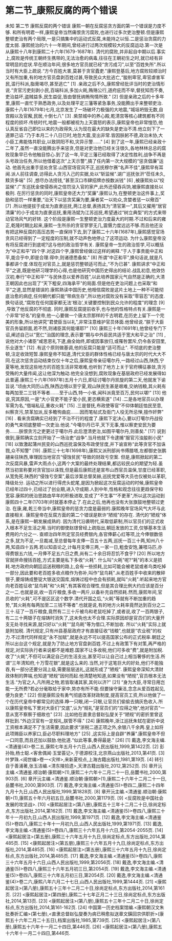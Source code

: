 # 第二节_康熙反腐的两个错误

未知
第二节
康熙反腐的两个错误
康熙一朝在反腐惩贪方面的第一个错误是力度不够.
和所有明君一样,康熙皇帝当然痛恨贪污腐败,也进行过多次吏治整顿.但是康熙整顿吏治有两个局限,一是只搞集中的运动式反腐,未能持之以恒.二是惩治贪腐的力度太弱.
康熙统治的六十一年期间,曾经进行过两次规模较大的反腐运动.第一次是从康熙十八年到康熙二十六年(1679-1687年).
清代的腐败,并非起自中期以后.事实上,腐败是传统王朝终生携带的,无法治愈的病毒,往往在王朝初生之时,就已经有非常明显的症状.早在顺治年间,很多地方官员就已经“贪污成习",以至“百姓失所".所以当时有大臣上疏说.“方今百姓大害,莫甚于贪官蠹吏."康熙登基后,地方腐败较顺治时又有所加重,有的地方官员盘剥百姓过甚,导致民众大批逃亡,“朘削卑官,卑官虐害军民,滥行科派,脂膏竭尽,甚至逃亡"
[1]
.亲政之后不久,康熙曾经批评当时的吏治情形说.“贪官污吏刻剥小民,百端科派,多加火耗,贿赂公行,道府庇而不举,督抚知而不奏,吏治益坏,盗贼益多,民生益促,皆由督抚纳贿徇情所致."
[2]
但是亲政之后的十多年里,康熙一直忙于熟悉政务,以及处理平定三藩等紧急事务,没能腾出手来整顿吏治.
康熙十八年(1679年)七月,北京发生了一场破坏力极强的大地震,“城垣坍毁无数,自宫殿以及官廨,民居,十倒七八"
[3]
.紫禁城中的养心殿,乾清宫等核心建筑都有不同程度的损坏.传统时代,地震一般都被视为上天震怒的表示,康熙皇帝也非常惶恐,他认真反省自己即位以来的为政得失,认为现在最大的缺失是吏治不清.他立刻下了一道罪己诏.“乃于本月二十八日巳时,地忽大震,变出非常.皆因朕躬不德,政治未协,大小臣工弗能恪共职业,以致阴阳不和,灾异示警......"
[4]
到了这一年,康熙已经亲政十二年了,虽然一直没能腾出手来惩贪,但是对吏治他已经关注很久,各地林林总总的腐败现象早已令他触目惊心.到了这一年,平定三藩已经取得了决定性胜利,战争不再是头号政治任务,所以他借着这次“上天示警",搞了任内第一次大规模的“惩贪倡廉"运动.
他首先出重手惩处贪官.山西官场官风不正,巡抚穆尔赛“名声不佳",康熙早有耳闻.派人前往调查,访得此人贪污入己的实据,处以“斩监候".湖广巡抚张汧“莅任未久,黩货多端"
[5]
,想尽办法捞钱,“甚至汉口市肆招牌亦按数派钱"
[6]
,被康熙处以“绞监候".广东巡抚金俊侵吞尚之信罚没入官的家产,此外还侵吞兵饷,被康熙直接处以极刑.
在厉行惩贪的同时,康熙皇帝还大力“奖廉".康熙认为,在整顿吏治这件事上,奖励和惩罚一样重要,“治天下以惩贪奖廉为要,廉者奖一以劝众,贪婪者惩一以儆百"
[7]
.所以他提拔于成龙为直隶巡抚,两江总督,表扬其为“清官第一",其后又擢用“居官清廉"的小于成龙为直隶巡抚,重用汤斌为江苏巡抚,希望通过“树立典型"的方式来带动官场风气的好转.
这个阶段是康熙一生整顿吏治力度最大的时期.不过和后来的雍正,乾隆时期比起来,康熙一生所杀的贪官寥寥无几,震慑力度远远不够.而且他还没有把这种反腐的高压态势一直保持下去,到了康熙二十六年(1687年),康熙感觉官场贪风已经得到了一定程度的压制,就不动声色地停止了这项运动.
为什么康熙皇帝没有将反腐进行到底呢?这与他的政治哲学有关.
康熙皇帝一生的政治哲学,可以概括为“中正和平"四个字.对这四个字,康熙曾经做过这样的阐释.“于人于事贵能中正和平,能合乎中,即是合理.得中,则诸德悉备矣."
[8]
所谓“中正和平",换句话说,就是凡事都讲个度.体现在对官员上,就是惩罚整顿适可而止,“不为已甚".
康熙讲求“中正和平"之道,既是他研习理学的心得,也是他研究中国历史得出的结论.战乱初息,他效仿汉初,奉行“中正和平"“与民休息以爱养百姓",以此培养国家元气自然是正确的,大清王朝因此也出现了“天下粗安,四海承平"的局面.但是他在吏治问题上也采取“和平"之道,显然是错误的.康熙熟读中国历史,他相信腐败是这片土地上一种不可能彻底治愈的病症,任何朝代都只能“带病生存",所以他对腐败没有采取“零容忍"的态度.换句话说,“腐败在任何国家都无法'根治’,关键要控制到民众允许的程度"的理念
[9]
,导致了他反腐的不彻底.
同时,康熙反腐提前收手,也与他的性格特点有关.康熙是一个非常“好名"的皇帝,他一心要做一个唐太宗那样的千古明君,在历史上留下一个完美的形象,所以他讲究“君使臣当以礼",非常注意维护官员体面.他曾经说.“朕于大臣官员务留颜面,若不然,则诸臣其何能堪耶?"
[10]
康熙三十年(1691年),他曾经专门下诏,阐述自己以“宽仁"治国的理念,表示要“期与中外臣民共适于宽大和平之治"
[11]
,说他对大小诸臣“咸思恩礼下逮,曲全始终,即或因事放归,或罹咎罢斥,仍令各安田里,乐业遂生"
[12]
.有这个原则做基调,他的反腐只能是“适可而止".
不彻底的吏治整顿,注定收效短暂.康熙皇帝不知道,清代文臣的群体性格已经与唐太宗的时代大大不同.在这次惩贪运动结束仅仅十年之后,康熙皇帝亲征噶尔丹,一路经过山西,陕西,宁夏等地,发现这些地方的百姓生活非常艰难,也听到了地方上关于官府横征暴敛,贪污受贿的大量传闻,这让他深为触动.他完全没想到,腐败现象在基层政府已经发展得如此普遍.康熙三十六年(1697年)五月十六日,即征讨噶尔丹凯旋的第二天,他就发下谕旨说.“顷由大同历山西,陕西边境以至宁夏,观山陕民生甚是艰难,交纳钱粮,其火耗有每两加至二三钱不等者.......至于山西,特一小省,闻科派竟至百万,民何以堪!"
[13]
他说,究其原因,一是“大小官吏不能子爱小民,更恣横索遂"
[14]
.二是各地官员以办理军需为名,“借端私征,重收火耗"
[15]
.三是督抚,布政使等官“不仰体朝廷恤民至意,纠察贪污,禁革加派,反多瞻徇曲庇.......因而笔帖式及衙门人役无所忌惮,擅作奸弊"
[16]
.
看来贪腐确实已经到了不治不行的程度了.康熙下定决心,要以打噶尔丹战役的勇气来彻底整顿一次吏治.他说.“今噶尔丹已平,天下无事,惟以察吏安民为要务.......朕恨贪污之吏更过于噶尔丹.此后澄清吏治,如图平噶尔丹,则善矣."
[17]
说到做到,康熙确实立刻开始了一场治吏“战争".当月他就下令逮捕“服官污浊朘削小民"
[18]
以致激起蒲州民变的山西巡抚温保及布政使甘度,并下谕宣称“此等贪官不加诛戮,众不知警"
[19]
.康熙三十七年(1698年),康熙又派刑部尚书傅腊塔,左都御史张鹏翮亲往陕西,审理因当地官员“侵蚀贫民"导致的财政亏空案.
但是,康熙掀起的第二次反腐风暴,雷声大雨点小,这两个大案的最终处理结果,都远较民众的期望为轻.虽然当初宣称要对贪官加以诛戮,但是最后康熙还是宣布山西官员温保,甘度已经革职,从宽免死.陕西的“侵蚀亏空案",最后涉案总督吴赫,巡抚党爱等大员也仅被处以革职,降级处分.
运动之所以进行得虎头蛇尾,是因为掀起这次反腐运动的时候,康熙皇帝已经年过四十,已经过了创业期,进入守成期.人到中年,性格和观念往往更趋保守和宽容.康熙的统治思路由早年的积极进取,变成了“不生事"“不更革",所以这次运动到康熙四十二年(1703年)时就基本停止了.在此之后,他再也没有大张旗鼓地整顿过吏治.
在康,雍,乾三帝当中,康熙皇帝的惩贪力度是最弱的.康熙晚年官场风气大坏与此直接相关.
康熙皇帝在反腐方面的第二个错误是默许“陋规"的存在.
清代的“陋规"体系,是在康熙一朝发展成熟的.
因为清代沿袭明代,采取低薪制,所以官员们的正式收入根本不足生活之用.当时的御使赵璟曾经上疏指出,朝廷发放的工资,仅够基本生活费用的六分之一.
查顺治四年所定官员经费银内,各官俸薪心红等项,比今俸银数倍之多,犹为不足,一旦裁减,至总督每年支俸一百五十五两,巡抚一百三十两,知州八十两,知县四十五两.若以知县论之,计每月支俸三两,一家一日,粗食安饱,兼喂马匹,亦得费银五六钱,一月俸不足五六日之费,尚有二十余日将忍饥不食乎?
[20]
所以地方官就拼命搜括百姓,方式主要是私下多收“火耗".
什么叫“火耗"呢?“耗"的本义是损耗.地方政府向朝廷运送税粮的路上,会有一些损耗,比如可能会被老鼠或者鸟类吃掉一部分,因此要和老百姓多收点粮作为弥补,叫作“鼠鸟耗".从老百姓手中收来的散碎银子,要熔铸成整锭大银送交国库,熔铸过程中也会有损耗,就叫“火耗".听起来地方官向老百姓征收“鼠鸟耗"和“火耗",有其客观合理性,但是其合理比例大约应该是百分之一二.也就是说,收一百斤粮食,多收一两斤,以备补充自然损耗.然而,康熙年间,官员收的“火耗",可不是区区这个数字.清代开国之后,“火耗"等就有不断加重的趋势,“其火耗有每两加至二三钱不等者".也就是说,有的地方火耗率竟然达到百分之二三十.征了一百斤粮食,竟然有二三十斤被鸟和老鼠吃掉了,或者说,收了一百两银子,有二三十两银子在熔铸时消失了,这未免也太不合理.实际原因却是官员们的大量开支无处寻找来源,就只好以“火耗"“鼠鸟耗"等为借口,不断加收.
所以“火耗"实际上就是附加税.
清代规定,只有州县基层政府才有直接征收“钱粮",也就是“农业税"的权力.不过清代同样规定“永不加赋",就是永远不可以提高国家公布的正式税率.朝廷之所以出台这个规定,就是为了防止地方官盘剥百姓.不过上有政策下有对策,再严格的规定,对实际执行者来说都不是难题.国家不让多收税,他们可多收“费",就是附加税.
收了“火耗",不但可以满足自己的生活支出,甚至可以让自己过上相当奢侈的生活.所谓“三年清知府,十万雪花银",就是这么来的.当然,对于这笔巨大的好处,他们不能独吞,有一部分还要分润上级,需要层层送礼,这就形成了“陋规".
康熙皇帝深知大清财政体制的弊端,也知道“陋规"因何而起.他清楚地知道,如果没有“陋规",官员根本无法生活.“为官之人,凡所用之物,若皆取诸其家,其何以济?"
[21]
“身为大臣,寻常日用岂能一无所费?若必分毫取给于家中,势亦有所不能.但要操守廉洁,念念从爱百姓起见,便为良吏."
[22]
但是康熙没有勇气彻底改革财政制度,提高官员工资,所以他做了一个在历代皇帝中都常见的选择.睁一只眼,闭一只眼,让官员们偷偷去搞灰色收入.所以康熙皇帝私下里对大臣们“交底",认为“规礼"是官员们的“应得之物",他对官员“一意从宽不察察于细故也"
[23]
.比如他在直隶总督赵弘燮关于“陋规"的密折里曾这样批到.“外边汉官有一定规礼,朕管不得."
[24]
康熙晚年,浙江巡抚朱轼在密折中说工资根本满足不了生活需要,因此要求“浙税二道正项之外,余银八千余两.皇上如将此项赐臣以养家口,臣必尽职料理地方"
[25]
,这实际上是自辟“养廉".康熙皇帝不但一口同意,而且还加以鼓励.他批道.“似此等事,奏得最是."
[26]
[1]
戴逸,李文海主编.<清通鉴(4)>卷二五,康熙七年五月十六日,山西人民出版社,1999,第1422页.
[2]
彭孙贻,杨士聪.<客舍偶闻·玉堂荟记>,于德源校注,北京燕山出版社,2013,第41页.
[3]
叶梦珠.<阅世编>卷一<灾祥>,来新夏校点,上海古籍出版社,1981,第19页.
[4]
转引自于善浦著,张玉洁编.<清东陵拾遗>,天津古籍出版社,2012,第252页.
[5]
章开沅主编.<清通鉴.顺治朝·康熙朝>(1),康熙二十六年十二月二十一日,岳麓书社,2000,第903页.
[6]
章开沅主编.<清通鉴.顺治朝·康熙朝>(1),康熙二十六年十二月二十一日,岳麓书社,2000,第903页.
[7]
戴逸,李文海主编.<清通鉴(5)>卷四二,康熙二十四年九月十九日,山西人民出版社,1999,第1828页.
[8]
章开沅主编.<清通鉴.顺治朝·康熙朝>(1),康熙五十年六月初五日,岳麓书社,2000,第1179页.
[9]
<反腐败是中国社会发展的攻坚战>.
[10]
<康熙起居注>(第八册),康熙五十三年十二月二十日,徐尚定标点,东方出版社,2014,第162页.
[11]
戴逸,李文海主编.<清通鉴(5)>卷四八,康熙三十年十一月初九日,山西人民出版社,1999,第1971页.
[12]
戴逸,李文海主编.<清通鉴(5)>卷四八,康熙三十年十一月初九日,山西人民出版社,1999,第1971页.
[13]
戴逸,李文海主编.<清通鉴(5)>卷四八,康熙三十六年五月十六日,第2054-2055页.
[14]
<康熙起居注>(第五册),康熙三十六年五月十九日,徐尚定标点,东方出版社,2014,第485页.
[15]
<康熙起居注>(第五册),康熙三十六年五月十九日,徐尚定标点,东方出版社,2014,第485页.
[16]
<康熙起居注>(第五册),康熙三十六年五月十九日,徐尚定标点,东方出版社,2014,第485页.
[17]
戴逸,李文海主编.<清通鉴(5)>卷四八,康熙三十六年五月十六日,山西人民出版社,1999,第2056页.
[18]
戴逸,李文海主编.<清通鉴(5)>卷四八,康熙三十六年五月初三日,第2054页.
[19]
戴逸,李文海主编.<清通鉴(5)>卷四八,康熙三十六年五月初三日,第2054页.
[20]
戴逸,李文海主编.<清通鉴(4)>卷二六,康熙八年六月二十七日,山西人民出版社,1999,第1444页.
[21]
<康熙起居注>(第八册),康熙五十三年十二月二十日,徐尚定标点,东方出版社,2014,第161页.
[22]
<康熙起居注>(第四册),康熙二十七年正月二十三日,徐尚定标点,东方出版社,2014,第13页.
[23]
<康熙起居注>(第八册),康熙五十三年十二月二十日,徐尚定标点,东方出版社,2014,第161-162页.
[24]
中国第一历史档案馆编.<康熙朝汉文朱批奏折汇编>(第七册),<直隶总督赵弘燮奏为病已稍愈拟送章文鐄回京供职折>(康熙五十六年二月二十五日),档案出版社,1985,第739页.
[25]
<康熙起居注>(第八册),康熙五十六年十一月二十四日,第446页.
[26]
<康熙起居注>(第八册),康熙五十六年十一月二十四日,第446页.